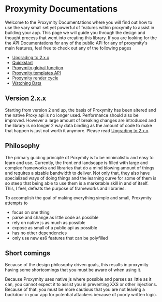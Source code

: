# Proxymity Documentations
Welcome to the Proxymity Documentations where you will find out how to use the vary small set yet powerful of features within proxymity to assist in building your app. This page we will guide you through the design and thought process that went into creating this library. If you are looking for the the API Documentations for any of the public API for any of proxymity's main features, feel free to check out any of the following pages
- [Upgrading to 2.x.x](upgrade.md)
- [Quickstart](../readme.md#quickstart)
- [Proxymity global function](proxymity.md)
- [Proxymity templates API](template-api.md)
- [Proxymity render cycle](render-cycle.md)
- [Watching Data](watch.md)

## Version 2.x.x
Starting from version 2 and up, the basis of Proxymity has been altered and the native Proxy api is no longer used. Performance should also be improved. However a large amount of breaking changes are introduced and the library is no longer 2 way data binding as the amount of code to make that happen is just not worth it anymore. Please read [Upgrading to 2.x.x](upgrade.md).

## Philosophy
The primary guiding principle of Poxymity is to be minimalistic and easy to learn and use. Currently, the front end landscape is filled with large and complex frameworks and libraries that do a mind blowing amount of things and requires a sizable bandwidth to deliver. Not only that, they also have specialized ways of doing things and the learning curve for some of them is so steep that being able to use them is a marketable skill in and of itself. This, I feel, defeats the purpose of frameworks and libraries.

To accomplish the goal of making everything simple and small, Proxymity attempts to
- focus on one thing
- parse and change as little code as possible
- rely on native js as much as possible
- expose as small of a public api as possible
- has no other dependencies
- only use new es6 features that can be polyfilled

## Short comings
Because of the design philosophy driven goals, this results in proxymity having some shortcomings that you must be aware of when using it.

Because Proxymity uses native js where possible and parses as little as it can, you cannot expect it to assist you in preventing XXS or other injections. Because of that, you must be more cautious that you are not leaving a backdoor in your app for potential attackers because of poorly written logic.
